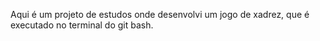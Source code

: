 Aqui é um projeto de estudos onde desenvolvi um jogo de xadrez, que é executado no terminal do git bash.
